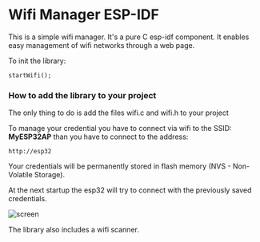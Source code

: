 Wifi Manager ESP-IDF
====================

This is a simple wifi manager. It's a pure C esp-idf component.
It enables easy management of wifi networks through a web page.

To init the library:
```
startWifi();
```

### How to add the library to your project

The only thing to do is add the files 
wifi.c and wifi.h to your project

To manage your credential you have to connect via wifi to the SSID:
**MyESP32AP**
than you have to connect to the address:
```
http://esp32
```
Your credentials will be permanently stored in flash memory (NVS - Non-Volatile Storage).

At the next startup the esp32 will try to connect with the previously saved credentials.

![screen](https://github.com/MattiaB01/Wifi_Manager_EspIDF/assets/104713814/ff005a4a-0c36-4aec-aef9-421d178e1be6)

The library also includes a wifi scanner. 





